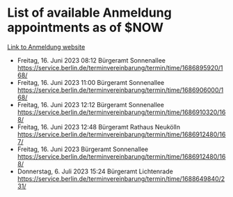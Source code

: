 # List of available Anmeldung appointments as of $NOW
[Link to Anmeldung website](https://service.berlin.de/terminvereinbarung/termin/tag.php?termin=1&anliegen[]=120686&dienstleisterlist=122210,122217,327316,122219,327312,122227,327314,122231,327346,122243,327348,122254,122252,329742,122260,329745,122262,329748,122271,327278,122273,327274,122277,327276,330436,122280,327294,122282,327290,122284,327292,122291,327270,122285,327266,122286,327264,122296,327268,150230,329760,122297,327286,122294,327284,122312,329763,122314,329775,122304,327330,122311,327334,122309,327332,317869,122281,327352,122279,329772,122283,122276,327324,122274,327326,122267,329766,122246,327318,122251,327320,122257,327322,122208,327298,122226,327300&herkunft=http%3A%2F%2Fservice.berlin.de%2Fdienstleistung%2F120686%2F)
- Freitag, 16. Juni 2023 08:12 Bürgeramt Sonnenallee https://service.berlin.de/terminvereinbarung/termin/time/1686895920/168/
- Freitag, 16. Juni 2023 11:00 Bürgeramt Sonnenallee https://service.berlin.de/terminvereinbarung/termin/time/1686906000/168/
- Freitag, 16. Juni 2023 12:12 Bürgeramt Sonnenallee https://service.berlin.de/terminvereinbarung/termin/time/1686910320/168/
- Freitag, 16. Juni 2023 12:48 Bürgeramt Rathaus Neukölln https://service.berlin.de/terminvereinbarung/termin/time/1686912480/167/
- Freitag, 16. Juni 2023  Bürgeramt Sonnenallee https://service.berlin.de/terminvereinbarung/termin/time/1686912480/168/
- Donnerstag, 6. Juli 2023 15:24 Bürgeramt Lichtenrade https://service.berlin.de/terminvereinbarung/termin/time/1688649840/231/
